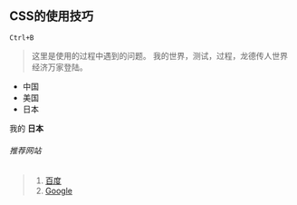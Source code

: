 ## CSS的使用技巧

`
Ctrl+B
`
> 这里是使用的过程中遇到的问题。
> 我的世界，测试，过程，龙德传人世界经济万家登陆。

* 中国
* 美国
* 日本

我的
**日本**

###### 推荐网站
> 1. [百度](http://www.baidu.com)
> 2. [Google](http://www.google.com)


